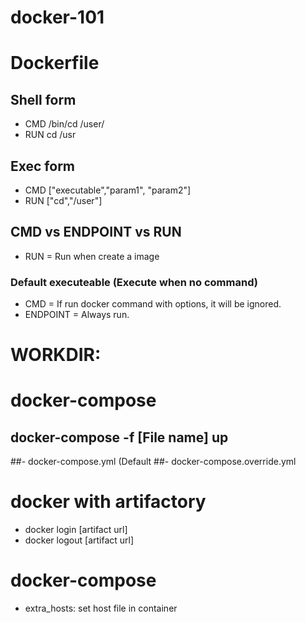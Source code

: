 # docker-101

# Dockerfile
## Shell form
- CMD /bin/cd /user/
- RUN cd /usr

## Exec form
- CMD ["executable","param1", "param2"]
- RUN ["cd","/user"]

## CMD vs ENDPOINT vs RUN
- RUN = Run when create a image
### Default executeable (Execute when no command)
- CMD = If run docker command with options, it will be ignored.
- ENDPOINT = Always run.

# WORKDIR: 

# docker-compose
## docker-compose -f [File name] up 
##- docker-compose.yml (Default
##- docker-compose.override.yml

# docker with artifactory
- docker login [artifact url]
- docker logout [artifact url]

# docker-compose
- extra_hosts: set host file in container


